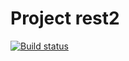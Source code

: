 # Project rest2
[![Build status](https://ci.appveyor.com/api/projects/status/e4v767d3bwj0g612?svg=true)](https://ci.appveyor.com/project/Irapospelova/rest2)
